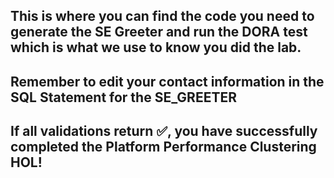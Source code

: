 ##  This is where you can find the code you need to generate the SE Greeter and run the DORA test which is what we use to know you did the lab.  
##  Remember to edit your contact information in the SQL Statement for the SE_GREETER ##
## **If all validations return ✅, you have successfully completed the Platform Performance Clustering HOL!**
